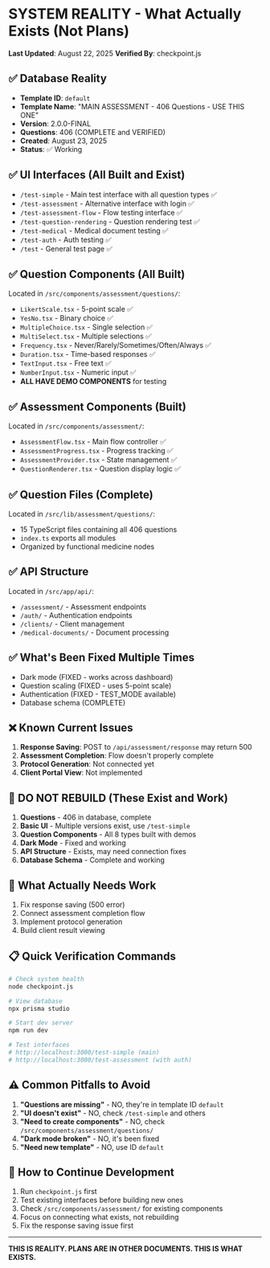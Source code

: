 # SYSTEM REALITY - What Actually Exists (Not Plans)

**Last Updated**: August 22, 2025
**Verified By**: checkpoint.js

## ✅ Database Reality
- **Template ID**: `default`
- **Template Name**: "MAIN ASSESSMENT - 406 Questions - USE THIS ONE"
- **Version**: 2.0.0-FINAL
- **Questions**: 406 (COMPLETE and VERIFIED)
- **Created**: August 23, 2025
- **Status**: ✅ Working

## ✅ UI Interfaces (All Built and Exist)
- `/test-simple` - Main test interface with all question types ✅
- `/test-assessment` - Alternative interface with login ✅
- `/test-assessment-flow` - Flow testing interface ✅
- `/test-question-rendering` - Question rendering test ✅
- `/test-medical` - Medical document testing ✅
- `/test-auth` - Auth testing ✅
- `/test` - General test page ✅

## ✅ Question Components (All Built)
Located in `/src/components/assessment/questions/`:
- `LikertScale.tsx` - 5-point scale ✅
- `YesNo.tsx` - Binary choice ✅
- `MultipleChoice.tsx` - Single selection ✅
- `MultiSelect.tsx` - Multiple selections ✅
- `Frequency.tsx` - Never/Rarely/Sometimes/Often/Always ✅
- `Duration.tsx` - Time-based responses ✅
- `TextInput.tsx` - Free text ✅
- `NumberInput.tsx` - Numeric input ✅
- **ALL HAVE DEMO COMPONENTS** for testing

## ✅ Assessment Components (Built)
Located in `/src/components/assessment/`:
- `AssessmentFlow.tsx` - Main flow controller ✅
- `AssessmentProgress.tsx` - Progress tracking ✅
- `AssessmentProvider.tsx` - State management ✅
- `QuestionRenderer.tsx` - Question display logic ✅

## ✅ Question Files (Complete)
Located in `/src/lib/assessment/questions/`:
- 15 TypeScript files containing all 406 questions
- `index.ts` exports all modules
- Organized by functional medicine nodes

## ✅ API Structure
Located in `/src/app/api/`:
- `/assessment/` - Assessment endpoints
- `/auth/` - Authentication endpoints
- `/clients/` - Client management
- `/medical-documents/` - Document processing

## ✅ What's Been Fixed Multiple Times
- Dark mode (FIXED - works across dashboard)
- Question scaling (FIXED - uses 5-point scale)
- Authentication (FIXED - TEST_MODE available)
- Database schema (COMPLETE)

## ❌ Known Current Issues
1. **Response Saving**: POST to `/api/assessment/response` may return 500
2. **Assessment Completion**: Flow doesn't properly complete
3. **Protocol Generation**: Not connected yet
4. **Client Portal View**: Not implemented

## 🛑 DO NOT REBUILD (These Exist and Work)
1. **Questions** - 406 in database, complete
2. **Basic UI** - Multiple versions exist, use `/test-simple`
3. **Question Components** - All 8 types built with demos
4. **Dark Mode** - Fixed and working
5. **API Structure** - Exists, may need connection fixes
6. **Database Schema** - Complete and working

## 🎯 What Actually Needs Work
1. Fix response saving (500 error)
2. Connect assessment completion flow
3. Implement protocol generation
4. Build client result viewing

## 📋 Quick Verification Commands
```bash
# Check system health
node checkpoint.js

# View database
npx prisma studio

# Start dev server
npm run dev

# Test interfaces
# http://localhost:3000/test-simple (main)
# http://localhost:3000/test-assessment (with auth)
```

## ⚠️ Common Pitfalls to Avoid
1. **"Questions are missing"** - NO, they're in template ID `default`
2. **"UI doesn't exist"** - NO, check `/test-simple` and others
3. **"Need to create components"** - NO, check `/src/components/assessment/questions/`
4. **"Dark mode broken"** - NO, it's been fixed
5. **"Need new template"** - NO, use ID `default`

## 📝 How to Continue Development
1. Run `checkpoint.js` first
2. Test existing interfaces before building new ones
3. Check `/src/components/assessment/` for existing components
4. Focus on connecting what exists, not rebuilding
5. Fix the response saving issue first

---

**THIS IS REALITY. PLANS ARE IN OTHER DOCUMENTS. THIS IS WHAT EXISTS.**